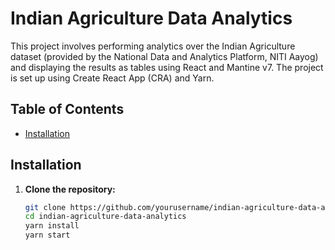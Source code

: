 # Indian Agriculture Data Analytics

This project involves performing analytics over the Indian Agriculture dataset (provided by the National Data and Analytics Platform, NITI Aayog) and displaying the results as tables using React and Mantine v7. The project is set up using Create React App (CRA) and Yarn.

## Table of Contents

- [Installation](#installation)


## Installation

1. **Clone the repository:**

   ```bash
   git clone https://github.com/yourusername/indian-agriculture-data-analytics.git
   cd indian-agriculture-data-analytics
   yarn install
   yarn start
